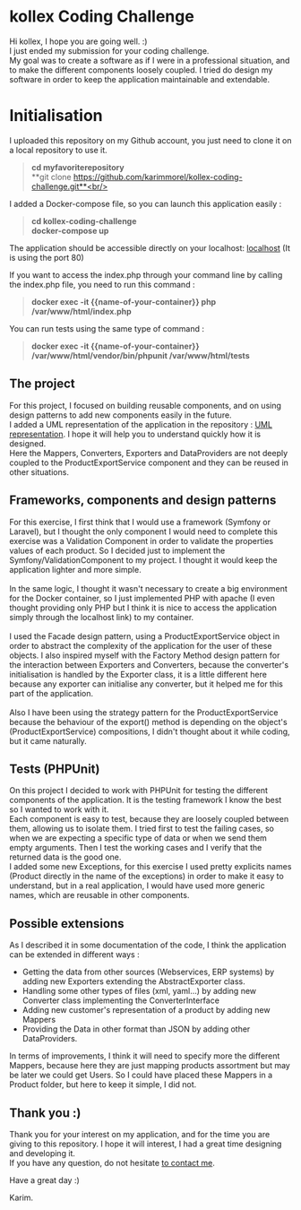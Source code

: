 # kollex Coding Challenge

Hi kollex, I hope you are going well. :)<br/>
I just ended my submission for your coding challenge.<br/>
My goal was to create a software as if I were in a professional situation, and to make the different components loosely coupled.
I tried do design my software in order to keep the application maintainable and extendable.<br/>

# Initialisation

I uploaded this repository on my Github account, you just need to clone it on a local repository to use it.
>**cd myfavoriterepository**<br/>
>**git clone https://github.com/karimmorel/kollex-coding-challenge.git**<br/>

I added a Docker-compose file, so you can launch this application easily :
>**cd kollex-coding-challenge**<br/>
>**docker-compose up**<br/>

The application should be accessible directly on your localhost: <a href="http://localhost/" target="_blank">localhost</a> (It is using the port 80)<br/>

If you want to access the index.php through your command line by calling the index.php file, you need to run this command : 
>**docker exec -it {{name-of-your-container}} php /var/www/html/index.php**

You can run tests using the same type of command : 
>**docker exec -it {{name-of-your-container}} /var/www/html/vendor/bin/phpunit /var/www/html/tests**

## The project

For this project, I focused on building reusable components, and on using design patterns to add new components easily in the future.<br/>
I added a UML representation of the application in the repository : <a href="https://github.com/karimmorel/kollex-coding-challenge/blob/master/uml_representation.jpg" target="_blank">UML representation</a>. I hope it will help you to understand quickly how it is designed.<br/>
Here the Mappers, Converters, Exporters and DataProviders are not deeply coupled to the ProductExportService component and they can be reused in other situations.<br/>

## Frameworks, components and design patterns

For this exercise, I first think that I would use a framework (Symfony or Laravel), but I thought the only component I would need to complete this exercise was a Validation Component in order to validate the properties values of each product. So I decided just to implement the Symfony/ValidationComponent to my project. I thought it would keep the application lighter and more simple.<br/><br/>
In the same logic, I thought it wasn't necessary to create a big environment for the Docker container, so I just implemented PHP with apache (I even thought providing only PHP but I think it is nice to access the application simply through the localhost link) to my container.<br/><br/>
I used the Facade design pattern, using a ProductExportService object in order to abstract the complexity of the application for the user of these objects.
I also inspired myself with the Factory Method design pattern for the interaction between Exporters and Converters, because the converter's initialisation is handled by the Exporter class, it is a little different here because any exporter can initialise any converter, but it helped me for this part of the application.<br/><br/>
Also I have been using the strategy pattern for the ProductExportService because the behaviour of the export() method is depending on the object's (ProductExportService) compositions, I didn't thought about it while coding, but it came naturally.<br/>

## Tests (PHPUnit)

On this project I decided to work with PHPUnit for testing the different components of the application. It is the testing framework I know the best so I wanted to work with it. <br/>
Each component is easy to test, because they are loosely coupled between them, allowing us to isolate them.
I tried first to test the failing cases, so when we are expecting a specific type of data or when we send them empty arguments. Then I test the working cases and I verify that the returned data is the good one.<br/>
I added some new Exceptions, for this exercise I used pretty explicits names (Product directly in the name of the exceptions) in order to make it easy to understand, but in a real application, I would have used more generic names, which are reusable in other components.

## Possible extensions

As I described it in some documentation of the code, I think the application can be extended in different ways : 
- Getting the data from other sources (Webservices, ERP systems) by adding new Exporters extending the AbstractExporter class.
- Handling some other types of files (xml, yaml...) by adding new Converter class implementing the ConverterInterface
- Adding new customer's representation of a product by adding new Mappers
- Providing the Data in other format than JSON by adding other DataProviders.

In terms of improvements, I think it will need to specify more the different Mappers, because here they are just mapping products assortment but may be later we could get Users. So I could have placed these Mappers in a Product folder, but here to keep it simple, I did not.<br/>

## Thank you :)

Thank you for your interest on my application, and for the time you are giving to this repository. I hope it will interest, I had a great time designing and developing it.<br/>
If you have any question, do not hesitate <a href="https://karimmorel.fr/" target="_blank">to contact me</a>.

Have a great day :)

Karim.
